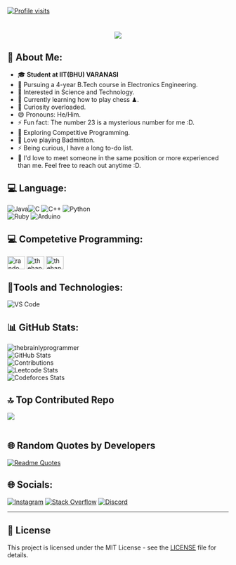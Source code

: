 [![Profile visits](https://visitcount.itsvg.in/api?id=TheBrainlyProgrammer&icon=10&color=13)](https://visitcount.itsvg.in)

<h1 align="center">
    <img src="https://readme-typing-svg.herokuapp.com/?font=Monolisa&size=40&center=true&vCenter=true&width=1000&height=100&duration=4000&lines=print('Hello+There!+👋');+I'm+Swetank!;Student+at+IIT(BHU)+Varanasi;+Coding+Enthusiast;Also+interested+in+Robotics"; />
</h1>

## 💫 About Me:
- 🎓 **Student at IIT(BHU) VARANASI**
- 📑 Pursuing a 4-year B.Tech course in Electronics Engineering.
- 🚀 Interested in Science and Technology.
- 🌱 Currently learning how to play chess ♟.
- 🔭 Curiosity overloaded.
- 😄 Pronouns: He/Him.
- ⚡ Fun fact: The number 23 is a mysterious number for me :D.
- 🔭 Exploring Competitive Programming.
- 🏸 Love playing Badminton.
- ⚡ Being curious, I have a long to-do list.
- 🤝 I'd love to meet someone in the same position or more experienced than me. Feel free to reach out anytime :D.

## 💻 Language:
![Java](https://img.shields.io/badge/java-%23ED8B00.svg?style=for-the-badge&logo=openjdk&logoColor=white)![C](https://img.shields.io/badge/c-%2300599C.svg?style=for-the-badge&logo=c&logoColor=white) ![C++](https://img.shields.io/badge/c++-%2300599C.svg?style=for-the-badge&logo=c%2B%2B&logoColor=white) ![Python](https://img.shields.io/badge/python-3670A0?style=for-the-badge&logo=python&logoColor=ffdd54) <br>![Ruby](https://img.shields.io/badge/ruby-%23CC342D.svg?style=for-the-badge&logo=ruby&logoColor=white) ![Arduino](https://img.shields.io/badge/-Arduino-00979D?style=for-the-badge&logo=Arduino&logoColor=white)

## 💻 Competetive Programming:
<a href="https://www.leetcode.com/random_coder0023" target="blank"><img align="center" src="https://raw.githubusercontent.com/rahuldkjain/github-profile-readme-generator/master/src/images/icons/Social/leet-code.svg" alt="random_coder0023" height="30" width="40" /></a>
<a href="https://www.hackerrank.com/thehappycoder001" target="blank"><img align="center" src="https://raw.githubusercontent.com/rahuldkjain/github-profile-readme-generator/master/src/images/icons/Social/hackerrank.svg" alt="thehappycoder001" height="30" width="40" /></a>
<a href="https://codeforces.com/profile/thehappycoder" target="blank"><img align="center" src="https://codeforces-readme-stats.vercel.app/api/card?username=TheHappyCoder&theme=dark" alt="thehappycoder" height="30" width="40" /></a>

## 🧰Tools and Technologies:
![VS Code](https://img.shields.io/badge/VS%20Code-007ACC?style=for-the-badge&logo=visual-studio-code&logoColor=white)

## 📊 GitHub Stats:
<img align="left" src="https://github-readme-stats.vercel.app/api/top-langs?username=thebrainlyprogrammer&theme=dark&hide_border=true&include_all_commits=true&count_private=true&show_icons=true&locale=en&layout=compact" alt="thebrainlyprogrammer" /> <br/>
![GitHub Stats](https://github-readme-stats.vercel.app/api?username=TheBrainlyProgrammer&theme=dark&include_all_commits=true&count_private=true)<br/>
![Contributions](https://github-readme-streak-stats.herokuapp.com/?user=TheBrainlyProgrammer&theme=dark)<br/>
![Leetcode Stats](https://leetcard.jacoblin.cool/Random_coder0023?theme=dark&ext=heatmap) <br/>
![Codeforces Stats](https://codeforces-readme-stats.vercel.app/api/card?username=TheHappyCoder&theme=dark)
<br>
## 🔝 Top Contributed Repo
![](https://github-contributor-stats.vercel.app/api?username=TheBrainlyProgrammer&limit=5&theme=dark&combine_all_yearly_contributions=true)
<br><br>

## 🌐 Random Quotes by Developers
[![Readme Quotes](https://quotes-github-readme.vercel.app/api?type=horizontal&theme=dracula)](https://github.com/piyushsuthar/github-readme-quotes)
<br>
## 🌐 Socials:
[![Instagram](https://img.shields.io/badge/Instagram-%23E4405F.svg?style=for-the-badge&logo=Instagram&logoColor=white)](https://instagram.com/itz.swetank_23) 
[![Stack Overflow](https://img.shields.io/badge/-Stackoverflow-FE7A16?style=for-the-badge&logo=stack-overflow&logoColor=white)](https://stackoverflow.com/users/20127594) 
[![Discord](https://img.shields.io/badge/Discord-7289DA?style=for-the-badge&logo=discord&logoColor=Blue)](https://discordapp.com/users/1211212970961403924)

---
## 📄 License
This project is licensed under the MIT License - see the [LICENSE](LICENSE) file for details.
